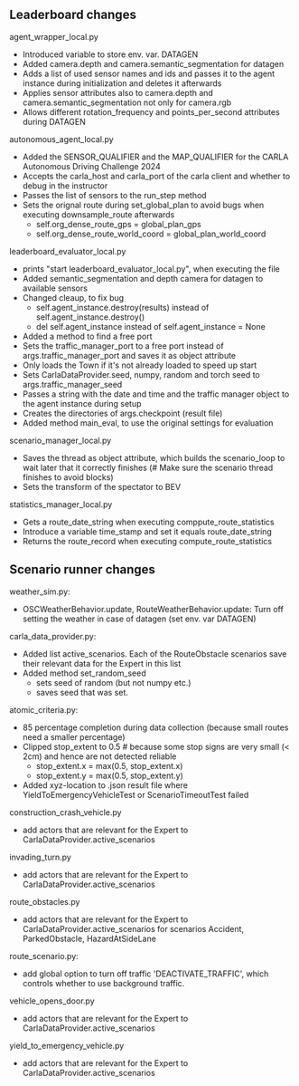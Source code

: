 ## Leaderboard changes

agent_wrapper_local.py
* Introduced variable to store env. var. DATAGEN
* Added camera.depth and camera.semantic_segmentation for datagen
* Adds a list of used sensor names and ids and passes it to the agent instance during initialization and deletes it afterwards
* Applies sensor attributes also to camera.depth and camera.semantic_segmentation not only for camera.rgb
* Allows different rotation_frequency and points_per_second attributes during DATAGEN

autonomous_agent_local.py
* Added the SENSOR_QUALIFIER and the MAP_QUALIFIER for the CARLA Autonomous Driving Challenge 2024
* Accepts the carla_host and carla_port of the carla client and whether to debug in the instructor
* Passes the list of sensors to the run_step method
* Sets the orignal route during set_global_plan to avoid bugs when executing downsample_route afterwards
  * self.org_dense_route_gps = global_plan_gps
  * self.org_dense_route_world_coord = global_plan_world_coord

leaderboard_evaluator_local.py
* prints "start leaderboard_evaluator_local.py", when executing the file
* Added semantic_segmentation and depth camera for datagen to available sensors
* Changed cleaup, to fix bug
  * self.agent_instance.destroy(results) instead of self.agent_instance.destroy()
  * del self.agent_instance instead of self.agent_instance = None
* Added a method to find a free port
* Sets the traffic_manager_port to a free port instead of args.traffic_manager_port and saves it as object attribute
* Only loads the Town if it's not already loaded to speed up start
* Sets CarlaDataProvider.seed, numpy, random and torch seed to args.traffic_manager_seed
* Passes a string with the date and time and the traffic manager object to the agent instance during setup
* Creates the directories of args.checkpoint (result file)
* Added method main_eval, to use the original settings for evaluation

scenario_manager_local.py
* Saves the thread as object attribute, which builds the scenario_loop to wait later that it correctly finishes (# Make sure the scenario thread finishes to avoid blocks)
* Sets the transform of the spectator to BEV

statistics_manager_local.py
* Gets a route_date_string when executing comppute_route_statistics
* Introduce a variable time_stamp and set it equals route_date_string
* Returns the route_record when executing compute_route_statistics


## Scenario runner changes

weather_sim.py:
* OSCWeatherBehavior.update, RouteWeatherBehavior.update: Turn off setting the weather in case of datagen (set env. var DATAGEN)

carla_data_provider.py:
* Added list active_scenarios. Each of the RouteObstacle scenarios save their relevant data for the Expert in this list
* Added method set_random_seed
  * sets seed of random (but not numpy etc.)
  * saves seed that was set.
  
atomic_criteria.py:
* 85 percentage completion during data collection (because small routes need a smaller percentage)
* Clipped stop_extent to 0.5 # because some stop signs are very small (< 2cm) and hence are not detected reliable
  * stop_extent.x = max(0.5, stop_extent.x)
  * stop_extent.y = max(0.5, stop_extent.y)
* Added xyz-location to .json result file where YieldToEmergencyVehicleTest or ScenarioTimeoutTest failed

construction_crash_vehicle.py
* add actors that are relevant for the Expert to CarlaDataProvider.active_scenarios

invading_turn.py
* add actors that are relevant for the Expert to CarlaDataProvider.active_scenarios

route_obstacles.py
* add actors that are relevant for the Expert to CarlaDataProvider.active_scenarios for scenarios Accident, ParkedObstacle, HazardAtSideLane

route_scenario.py:
* add global option to turn off traffic 'DEACTIVATE_TRAFFIC', which controls whether to use background traffic.

vehicle_opens_door.py
* add actors that are relevant for the Expert to CarlaDataProvider.active_scenarios

yield_to_emergency_vehicle.py
* add actors that are relevant for the Expert to CarlaDataProvider.active_scenarios